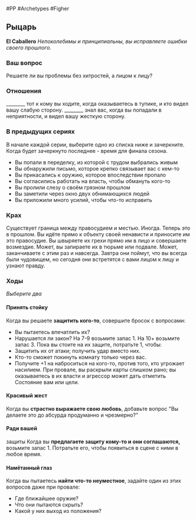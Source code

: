 #PP #Archetypes #Figher 

## Рыцарь
**El Caballero**
*Непоколебимы и принципиальны, вы исправляете ошибки своего прошлого.*

### Ваш вопрос
Решаете ли вы проблемы без хитростей, а лицом к лицу?

### Отношения
\_\_\_\_\_\_\_\_ тот к кому вы ходите, когда оказываетесь в тупике, и кто видел вашу слабую сторону. 
\_\_\_\_\_\_\_\_ знал вас, когда вы попадали в неприятности, и видел вашу жесткую сторону.

### В предыдущих сериях
В начале каждой серии, выберите одно из списка ниже и зачеркните. Когда будет зачеркнуто последнее - время для финала сезона. 
- Вы попали в переделку, из которой с трудом выбрались живым 
- Вы обнаружили письмо, которое крепко связывает вас с кем-то 
- Вы прикасались к оружию, которое впоследствии пропало 
- Вы согласились работать на власть, чтобы обмануть кого-то 
- Вы пролили слезу о своём грязном прошлом 
- Вы заметили через окно двух обнимающихся людей
- Вы приложили много усилий, чтобы что-то исправить

### Крах
Существует граница между правосудием и местью. Иногда. Теперь это в прошлом. Вы идёте прямо к объекту своей ненависти и приносите им это правосудие. Вы швыряете их грехи прямо им в лицо и совершаете возмездие. Может, вы запираете их в тюрьме или подвале. Может, заканчиваете с этим раз и навсегда. Завтра они поймут, что вы всегда были чудовищем, но сегодня они встретятся с вами лицом к лицу и узнают правду.

### Ходы
*Выберите два*
#### Принять стойку 
Когда вы решаете **защитить кого-то**, совершите бросок с вопросами: 
- Вы пытаетесь впечатлить их? 
- Нарушается ли закон? 
На 7-9 возьмите запас 1. На 10+ возьмите запас 3. Пока вы стоите на их защите, потратьте 1, чтобы:
- Защитить их от атаки; получить удар вместо них. 
- Кто-то сможет покинуть комнату только через вас. 
- Получите +1 на наброситься на кого-то, против того, кто угрожает насилием. 
При провале, вы раскрыли карты слишком рано; вы оказываетесь в их власти и агрессор может дать отметить Состояние вам или цели. 

#### Красивый жест 
Когда вы **страстно выражаете свою любовь**, добавьте вопрос "Вы делаете это до абсурда продуманно и чрезмерно?" 

#### Ради вашей 
защиты Когда вы **предлагаете защиту кому-то и они соглашаются,** возьмите запас 1. Потратьте его, чтобы появиться в сцене с ними в любое время. 

#### Намётанный глаз 
Когда вы пытаетесь **найти что-то неуместное**, задайте один из этих вопросов даже при провале: 
- Где ближайшее оружие? 
- Что они пытаются скрыть?
- Какой у них выход из положения?